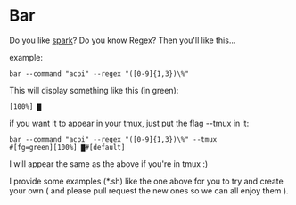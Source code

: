 Bar
===

Do you like [spark](https://github.com/holman/spark)? Do you know Regex? Then you'll like this...

example:

    bar --command "acpi" --regex "([0-9]{1,3})\%"

This will display something like this (in green):

    [100%] ▇

if you want it to appear in your tmux, just put the flag --tmux in it:

    bar --command "acpi" --regex "([0-9]{1,3})\%" --tmux
    #[fg=green][100%] ▇#[default]

I will appear the same as the above if you're in tmux :)

I provide some examples (\*.sh) like the one above for you to try and create your own ( and please pull request the new ones so we can all enjoy them ).
